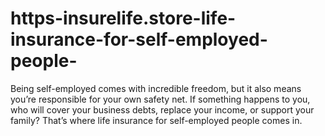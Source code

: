 # https-insurelife.store-life-insurance-for-self-employed-people-
Being self-employed comes with incredible freedom, but it also means you’re responsible for your own safety net. If something happens to you, who will cover your business debts, replace your income, or support your family? That’s where life insurance for self-employed people comes in. 
